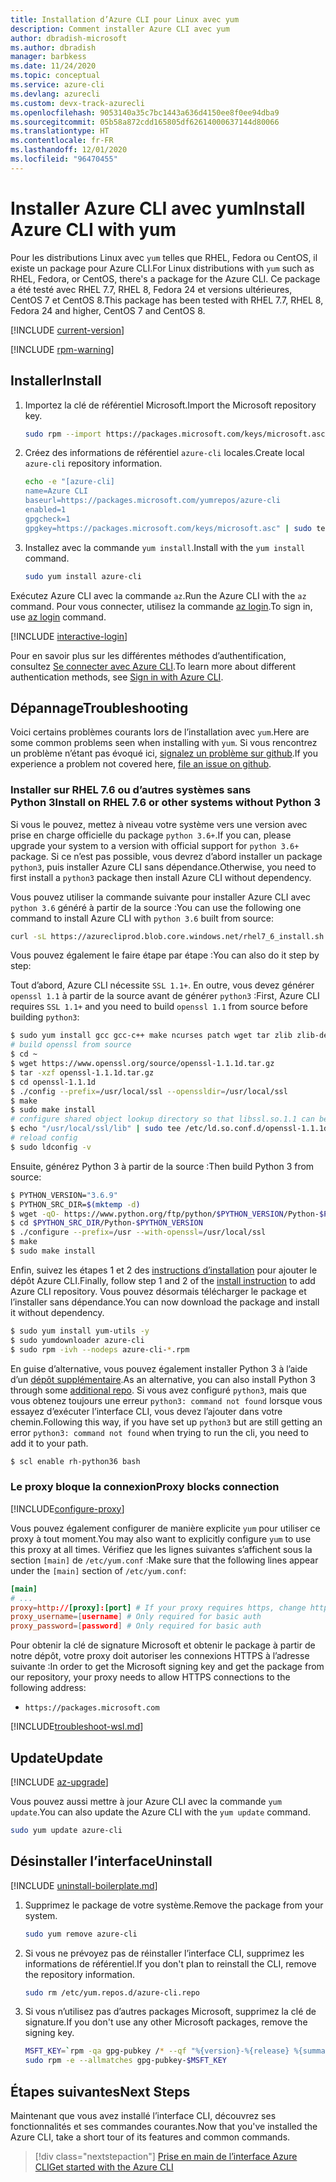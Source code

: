 ```yaml
---
title: Installation d’Azure CLI pour Linux avec yum
description: Comment installer Azure CLI avec yum
author: dbradish-microsoft
ms.author: dbradish
manager: barbkess
ms.date: 11/24/2020
ms.topic: conceptual
ms.service: azure-cli
ms.devlang: azurecli
ms.custom: devx-track-azurecli
ms.openlocfilehash: 9053140a35c7bc1443a636d4150ee8f0ee94dba9
ms.sourcegitcommit: 05b58a872cdd165805df62614000637144d80066
ms.translationtype: HT
ms.contentlocale: fr-FR
ms.lasthandoff: 12/01/2020
ms.locfileid: "96470455"
---
```

# <a name="install-azure-cli-with-yum"></a><span data-ttu-id="2d845-103">Installer Azure CLI avec yum</span><span class="sxs-lookup"><span data-stu-id="2d845-103">Install Azure CLI with yum</span></span>

<span data-ttu-id="2d845-104">Pour les distributions Linux avec `yum` telles que RHEL, Fedora ou CentOS, il existe un package pour Azure CLI.</span><span class="sxs-lookup"><span data-stu-id="2d845-104">For Linux distributions with `yum` such as RHEL, Fedora, or CentOS, there's a package for the Azure CLI.</span></span> <span data-ttu-id="2d845-105">Ce package a été testé avec RHEL 7.7, RHEL 8, Fedora 24 et versions ultérieures, CentOS 7 et CentOS 8.</span><span class="sxs-lookup"><span data-stu-id="2d845-105">This package has been tested with RHEL 7.7, RHEL 8, Fedora 24 and higher, CentOS 7 and CentOS 8.</span></span>

[!INCLUDE [current-version](includes/current-version.md)]

[!INCLUDE [rpm-warning](includes/rpm-warning.md)]

## <a name="install"></a><span data-ttu-id="2d845-106">Installer</span><span class="sxs-lookup"><span data-stu-id="2d845-106">Install</span></span>

1. <span data-ttu-id="2d845-107">Importez la clé de référentiel Microsoft.</span><span class="sxs-lookup"><span data-stu-id="2d845-107">Import the Microsoft repository key.</span></span>

   ```bash
   sudo rpm --import https://packages.microsoft.com/keys/microsoft.asc
   ```

2. <span data-ttu-id="2d845-108">Créez des informations de référentiel `azure-cli` locales.</span><span class="sxs-lookup"><span data-stu-id="2d845-108">Create local `azure-cli` repository information.</span></span>

   ```bash
   echo -e "[azure-cli]
   name=Azure CLI
   baseurl=https://packages.microsoft.com/yumrepos/azure-cli
   enabled=1
   gpgcheck=1
   gpgkey=https://packages.microsoft.com/keys/microsoft.asc" | sudo tee /etc/yum.repos.d/azure-cli.repo
   ```

3. <span data-ttu-id="2d845-109">Installez avec la commande `yum install`.</span><span class="sxs-lookup"><span data-stu-id="2d845-109">Install with the `yum install` command.</span></span>

   ```bash
   sudo yum install azure-cli
   ```

<span data-ttu-id="2d845-110">Exécutez Azure CLI avec la commande `az`.</span><span class="sxs-lookup"><span data-stu-id="2d845-110">Run the Azure CLI with the `az` command.</span></span> <span data-ttu-id="2d845-111">Pour vous connecter, utilisez la commande [az login](/cli/azure/reference-index#az-login).</span><span class="sxs-lookup"><span data-stu-id="2d845-111">To sign in, use [az login](/cli/azure/reference-index#az-login) command.</span></span>

[!INCLUDE [interactive-login](includes/interactive-login.md)]

<span data-ttu-id="2d845-112">Pour en savoir plus sur les différentes méthodes d’authentification, consultez [Se connecter avec Azure CLI](authenticate-azure-cli.md).</span><span class="sxs-lookup"><span data-stu-id="2d845-112">To learn more about different authentication methods, see [Sign in with Azure CLI](authenticate-azure-cli.md).</span></span>

## <a name="troubleshooting"></a><span data-ttu-id="2d845-113">Dépannage</span><span class="sxs-lookup"><span data-stu-id="2d845-113">Troubleshooting</span></span>

<span data-ttu-id="2d845-114">Voici certains problèmes courants lors de l’installation avec `yum`.</span><span class="sxs-lookup"><span data-stu-id="2d845-114">Here are some common problems seen when installing with `yum`.</span></span> <span data-ttu-id="2d845-115">Si vous rencontrez un problème n’étant pas évoqué ici, [signalez un problème sur github](https://github.com/Azure/azure-cli/issues).</span><span class="sxs-lookup"><span data-stu-id="2d845-115">If you experience a problem not covered here, [file an issue on github](https://github.com/Azure/azure-cli/issues).</span></span>

### <a name="install-on-rhel-76-or-other-systems-without-python-3"></a><span data-ttu-id="2d845-116">Installer sur RHEL 7.6 ou d’autres systèmes sans Python 3</span><span class="sxs-lookup"><span data-stu-id="2d845-116">Install on RHEL 7.6 or other systems without Python 3</span></span>

<span data-ttu-id="2d845-117">Si vous le pouvez, mettez à niveau votre système vers une version avec prise en charge officielle du package `python 3.6+`.</span><span class="sxs-lookup"><span data-stu-id="2d845-117">If you can, please upgrade your system to a version with official support for `python 3.6+` package.</span></span> <span data-ttu-id="2d845-118">Si ce n’est pas possible, vous devrez d’abord installer un package `python3`, puis installer Azure CLI sans dépendance.</span><span class="sxs-lookup"><span data-stu-id="2d845-118">Otherwise, you need to first install a `python3` package then install Azure CLI without dependency.</span></span> 

<span data-ttu-id="2d845-119">Vous pouvez utiliser la commande suivante pour installer Azure CLI avec `python 3.6` généré à partir de la source :</span><span class="sxs-lookup"><span data-stu-id="2d845-119">You can use the following one command to install Azure CLI with `python 3.6` built from source:</span></span>
```bash
curl -sL https://azurecliprod.blob.core.windows.net/rhel7_6_install.sh | sudo bash
```
<span data-ttu-id="2d845-120">Vous pouvez également le faire étape par étape :</span><span class="sxs-lookup"><span data-stu-id="2d845-120">You can also do it step by step:</span></span>

<span data-ttu-id="2d845-121">Tout d’abord, Azure CLI nécessite `SSL 1.1+`. En outre, vous devez générer `openssl 1.1` à partir de la source avant de générer `python3` :</span><span class="sxs-lookup"><span data-stu-id="2d845-121">First, Azure CLI requires `SSL 1.1+` and you need to build `openssl 1.1` from source before building `python3`:</span></span>
```bash
$ sudo yum install gcc gcc-c++ make ncurses patch wget tar zlib zlib-devel -y
# build openssl from source
$ cd ~
$ wget https://www.openssl.org/source/openssl-1.1.1d.tar.gz
$ tar -xzf openssl-1.1.1d.tar.gz
$ cd openssl-1.1.1d
$ ./config --prefix=/usr/local/ssl --openssldir=/usr/local/ssl
$ make
$ sudo make install
# configure shared object lookup directory so that libssl.so.1.1 can be found
$ echo "/usr/local/ssl/lib" | sudo tee /etc/ld.so.conf.d/openssl-1.1.1d.conf
# reload config
$ sudo ldconfig -v
```

<span data-ttu-id="2d845-122">Ensuite, générez Python 3 à partir de la source :</span><span class="sxs-lookup"><span data-stu-id="2d845-122">Then build Python 3 from source:</span></span>
```bash
$ PYTHON_VERSION="3.6.9"
$ PYTHON_SRC_DIR=$(mktemp -d)
$ wget -qO- https://www.python.org/ftp/python/$PYTHON_VERSION/Python-$PYTHON_VERSION.tgz | tar -xz -C "$PYTHON_SRC_DIR"
$ cd $PYTHON_SRC_DIR/Python-$PYTHON_VERSION
$ ./configure --prefix=/usr --with-openssl=/usr/local/ssl
$ make
$ sudo make install
```

<span data-ttu-id="2d845-123">Enfin, suivez les étapes 1 et 2 des [instructions d’installation](#install) pour ajouter le dépôt Azure CLI.</span><span class="sxs-lookup"><span data-stu-id="2d845-123">Finally, follow step 1 and 2 of the [install instruction](#install) to add Azure CLI repository.</span></span> <span data-ttu-id="2d845-124">Vous pouvez désormais télécharger le package et l’installer sans dépendance.</span><span class="sxs-lookup"><span data-stu-id="2d845-124">You can now download the package and install it without dependency.</span></span>
```bash
$ sudo yum install yum-utils -y
$ sudo yumdownloader azure-cli
$ sudo rpm -ivh --nodeps azure-cli-*.rpm
```

<span data-ttu-id="2d845-125">En guise d’alternative, vous pouvez également installer Python 3 à l’aide d’un [dépôt supplémentaire](https://developers.redhat.com/blog/2018/08/13/install-python3-rhel/).</span><span class="sxs-lookup"><span data-stu-id="2d845-125">As an alternative, you can also install Python 3 through some [additional repo](https://developers.redhat.com/blog/2018/08/13/install-python3-rhel/).</span></span> <span data-ttu-id="2d845-126">Si vous avez configuré `python3`, mais que vous obtenez toujours une erreur `python3: command not found` lorsque vous essayez d’exécuter l’interface CLI, vous devez l’ajouter dans votre chemin.</span><span class="sxs-lookup"><span data-stu-id="2d845-126">Following this way, if you have set up `python3` but are still getting an error `python3: command not found` when trying to run the cli, you need to add it to your path.</span></span>
```bash
$ scl enable rh-python36 bash
```

### <a name="proxy-blocks-connection"></a><span data-ttu-id="2d845-127">Le proxy bloque la connexion</span><span class="sxs-lookup"><span data-stu-id="2d845-127">Proxy blocks connection</span></span>

[!INCLUDE[configure-proxy](includes/configure-proxy.md)]

<span data-ttu-id="2d845-128">Vous pouvez également configurer de manière explicite `yum` pour utiliser ce proxy à tout moment.</span><span class="sxs-lookup"><span data-stu-id="2d845-128">You may also want to explicitly configure `yum` to use this proxy at all times.</span></span> <span data-ttu-id="2d845-129">Vérifiez que les lignes suivantes s’affichent sous la section `[main]` de `/etc/yum.conf` :</span><span class="sxs-lookup"><span data-stu-id="2d845-129">Make sure that the following lines appear under the `[main]` section of `/etc/yum.conf`:</span></span>

```yum.conf
[main]
# ...
proxy=http://[proxy]:[port] # If your proxy requires https, change http->https
proxy_username=[username] # Only required for basic auth
proxy_password=[password] # Only required for basic auth
```

<span data-ttu-id="2d845-130">Pour obtenir la clé de signature Microsoft et obtenir le package à partir de notre dépôt, votre proxy doit autoriser les connexions HTTPS à l’adresse suivante :</span><span class="sxs-lookup"><span data-stu-id="2d845-130">In order to get the Microsoft signing key and get the package from our repository, your proxy needs to allow HTTPS connections to the following address:</span></span>

* `https://packages.microsoft.com`

[!INCLUDE[troubleshoot-wsl.md](includes/troubleshoot-wsl.md)]

## <a name="update"></a><span data-ttu-id="2d845-131">Update</span><span class="sxs-lookup"><span data-stu-id="2d845-131">Update</span></span>

[!INCLUDE [az-upgrade](includes/az-upgrade.md)]

<span data-ttu-id="2d845-132">Vous pouvez aussi mettre à jour Azure CLI avec la commande `yum update`.</span><span class="sxs-lookup"><span data-stu-id="2d845-132">You can also update the Azure CLI with the `yum update` command.</span></span>

```bash
sudo yum update azure-cli
```

## <a name="uninstall"></a><span data-ttu-id="2d845-133">Désinstaller l’interface</span><span class="sxs-lookup"><span data-stu-id="2d845-133">Uninstall</span></span>

[!INCLUDE [uninstall-boilerplate.md](includes/uninstall-boilerplate.md)]

1. <span data-ttu-id="2d845-134">Supprimez le package de votre système.</span><span class="sxs-lookup"><span data-stu-id="2d845-134">Remove the package from your system.</span></span>

   ```bash
   sudo yum remove azure-cli
   ```

2. <span data-ttu-id="2d845-135">Si vous ne prévoyez pas de réinstaller l’interface CLI, supprimez les informations de référentiel.</span><span class="sxs-lookup"><span data-stu-id="2d845-135">If you don't plan to reinstall the CLI, remove the repository information.</span></span>

   ```bash
   sudo rm /etc/yum.repos.d/azure-cli.repo
   ```

3. <span data-ttu-id="2d845-136">Si vous n’utilisez pas d’autres packages Microsoft, supprimez la clé de signature.</span><span class="sxs-lookup"><span data-stu-id="2d845-136">If you don't use any other Microsoft packages, remove the signing key.</span></span>

   ```bash
   MSFT_KEY=`rpm -qa gpg-pubkey /* --qf "%{version}-%{release} %{summary}\n" | grep Microsoft | awk '{print $1}'`
   sudo rpm -e --allmatches gpg-pubkey-$MSFT_KEY
   ```

## <a name="next-steps"></a><span data-ttu-id="2d845-137">Étapes suivantes</span><span class="sxs-lookup"><span data-stu-id="2d845-137">Next Steps</span></span>

<span data-ttu-id="2d845-138">Maintenant que vous avez installé l’interface CLI, découvrez ses fonctionnalités et ses commandes courantes.</span><span class="sxs-lookup"><span data-stu-id="2d845-138">Now that you've installed the Azure CLI, take a short tour of its features and common commands.</span></span>

> [!div class="nextstepaction"]
> [<span data-ttu-id="2d845-139">Prise en main de l’interface Azure CLI</span><span class="sxs-lookup"><span data-stu-id="2d845-139">Get started with the Azure CLI</span></span>](get-started-with-azure-cli.md)

